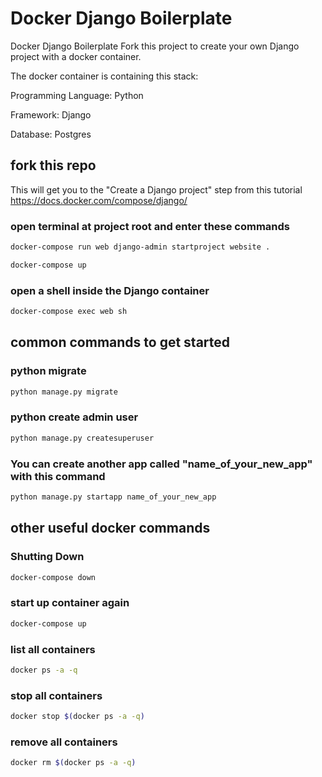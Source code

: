 # Docker Django Boilerplate
Docker Django Boilerplate Fork this project to create your own Django project with a docker container.

The docker container is containing this stack: 

Programming Language: Python 

Framework: Django

Database: Postgres

## fork this repo 
This will get you to the "Create a Django project" step from this tutorial https://docs.docker.com/compose/django/ 

### open terminal at project root and enter these commands
```bash
docker-compose run web django-admin startproject website .
```
```bash
docker-compose up
```
### open a shell inside the Django container
```bash
docker-compose exec web sh
```
## common commands to get started

### python migrate
```bash
python manage.py migrate
```
### python create admin user
```bash
python manage.py createsuperuser
```
### You can create another app called "name_of_your_new_app" with this command
```bash
python manage.py startapp name_of_your_new_app
```

## other useful docker commands

### Shutting Down
```bash
docker-compose down
```

### start up container again
```bash
docker-compose up
```

### list all containers
```bash
docker ps -a -q
```
### stop all containers
```bash
docker stop $(docker ps -a -q)
```
### remove all containers
```bash
docker rm $(docker ps -a -q)
```
